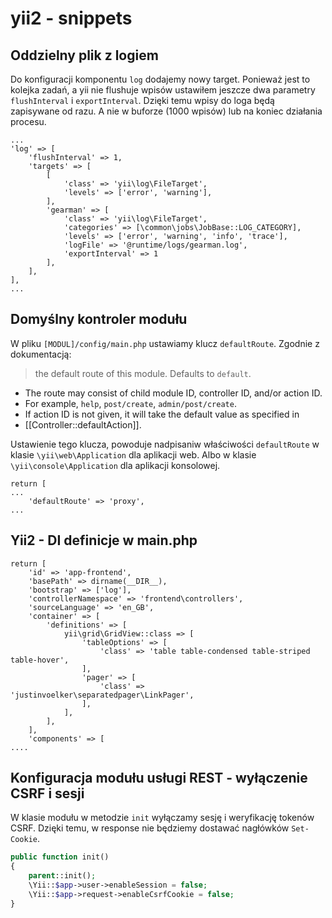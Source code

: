 # yii2 - snippets

## Oddzielny plik z logiem

Do konfiguracji komponentu `log` dodajemy nowy target.
Ponieważ jest to kolejka zadań, a yii nie flushuje wpisów ustawiłem jeszcze dwa parametry `flushInterval` i `exportInterval`. Dzięki temu wpisy do loga będą zapisywane od razu. A nie w buforze (1000 wpisów) lub na koniec działania procesu.

```
...
'log' => [
    'flushInterval' => 1,
    'targets' => [
        [
            'class' => 'yii\log\FileTarget',
            'levels' => ['error', 'warning'],
        ],
        'gearman' => [
            'class' => 'yii\log\FileTarget',
            'categories' => [\common\jobs\JobBase::LOG_CATEGORY],
            'levels' => ['error', 'warning', 'info', 'trace'],
            'logFile' => '@runtime/logs/gearman.log',
            'exportInterval' => 1
        ],
    ],
],
...
```

## Domyślny kontroler modułu

W pliku `[MODUL]/config/main.php` ustawiamy klucz `defaultRoute`.
Zgodnie z dokumentacją:
> the default route of this module. Defaults to `default`.
 * The route may consist of child module ID, controller ID, and/or action ID.
 * For example, `help`, `post/create`, `admin/post/create`.
 * If action ID is not given, it will take the default value as specified in
 * [[Controller::defaultAction]].

Ustawienie tego klucza, powoduje nadpisaniw właściwości `defaultRoute` w klasie `\yii\web\Application` dla aplikacji web. Albo w klasie `\yii\console\Application` dla aplikacji konsolowej.
```
return [
...
    'defaultRoute' => 'proxy',
...
```

## Yii2 - DI definicje w main.php

```
return [
    'id' => 'app-frontend',
    'basePath' => dirname(__DIR__),
    'bootstrap' => ['log'],
    'controllerNamespace' => 'frontend\controllers',
    'sourceLanguage' => 'en_GB',
    'container' => [
        'definitions' => [
            yii\grid\GridView::class => [
                'tableOptions' => [
                    'class' => 'table table-condensed table-striped table-hover',
                ],
                'pager' => [
                    'class' => 'justinvoelker\separatedpager\LinkPager',
                ],
            ],
        ],
    ],
    'components' => [
....
```

## Konfiguracja modułu usługi REST - wyłączenie CSRF i sesji

W klasie modułu w metodzie `init` wyłączamy sesję i weryfikację tokenów CSRF.
Dzięki temu, w response nie będziemy dostawać nagłówków `Set-Cookie`.

``` php
public function init()
{
    parent::init();
    \Yii::$app->user->enableSession = false;
    \Yii::$app->request->enableCsrfCookie = false;
}
```
